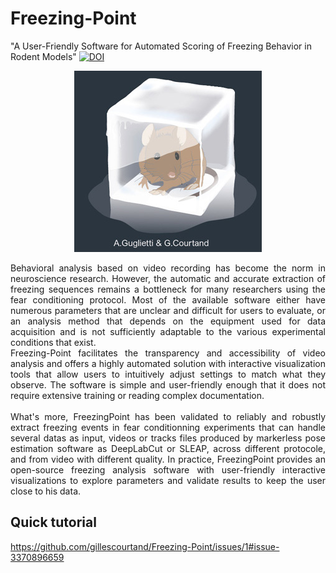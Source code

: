 # Freezing-Point
"A User-Friendly Software for Automated Scoring of Freezing Behavior in Rodent Models"
[![DOI](https://zenodo.org/badge/DOI/10.5281/zenodo.17022402.svg)](https://doi.org/10.5281/zenodo.17022402)
<p align="center">
<img src="/stock/freezed_mouse-4crop.png">
</p>

 <div align="justify">Behavioral analysis based on video recording has become the norm in neuroscience research. However, the automatic and accurate extraction of freezing sequences remains a bottleneck for many researchers using the fear conditioning protocol. Most of the available software either have numerous parameters that are unclear and difficult for users to evaluate, or an analysis method that depends on the equipment used for data acquisition and is not sufficiently adaptable to the various experimental conditions that exist.</br>
Freezing-Point facilitates the transparency and accessibility of video analysis and offers a highly automated solution with interactive visualization tools that allow users to intuitively adjust settings to match what they observe. The software is simple and user-friendly enough that it does not require extensive training or reading complex documentation.</br> 
 </br>  
What's more, FreezingPoint has been validated to reliably and robustly extract freezing events in fear conditionning experiments that can handle several datas as input, videos or tracks files produced by markerless pose estimation software as DeepLabCut or SLEAP, across different protocole, and from video with different quality. In practice, FreezingPoint provides an open-source freezing analysis software with user-friendly interactive visualizations to explore parameters and validate results to keep the user close to his data.</div>

## Quick tutorial
[https://github.com/gillescourtand/Freezing-Point/issues/1#issue-3370896659
](https://github.com/user-attachments/assets/664ab984-69e1-4bd6-be5c-2398de85ae66)
